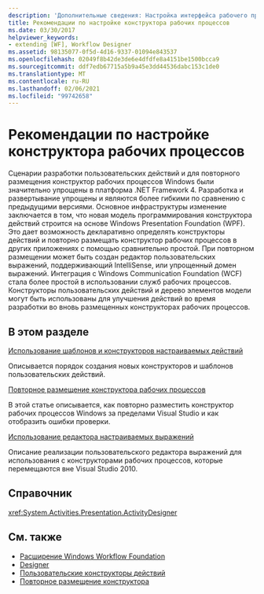 ```yaml
---
description: 'Дополнительные сведения: Настройка интерфейса рабочего процесса'
title: Рекомендации по настройке конструктора рабочих процессов
ms.date: 03/30/2017
helpviewer_keywords:
- extending [WF], Workflow Designer
ms.assetid: 98135077-0f5d-4d16-9337-01094e843537
ms.openlocfilehash: 02049f8b42de3de6e4dfdfe8a4151be1500bcca9
ms.sourcegitcommit: ddf7edb67715a5b9a45e3dd44536dabc153c1de0
ms.translationtype: MT
ms.contentlocale: ru-RU
ms.lasthandoff: 02/06/2021
ms.locfileid: "99742658"
---
```

# <a name="customizing-the-workflow-design-experience"></a>Рекомендации по настройке конструктора рабочих процессов

Сценарии разработки пользовательских действий и для повторного размещения конструктор рабочих процессов Windows были значительно упрощены в платформа .NET Framework 4. Разработка и развертывание упрощены и являются более гибкими по сравнению с предыдущими версиями. Основное инфраструктуры изменение заключается в том, что новая модель программирования конструктора действий строится на основе Windows Presentation Foundation (WPF). Это дает возможность декларативно определять конструкторы действий и повторно размещать конструктор рабочих процессов в других приложениях с помощью сравнительно простой. При повторном размещении может быть создан редактор пользовательских выражений, поддерживающий IntelliSense, или упрощенный домен выражений. Интеграция с Windows Communication Foundation (WCF) стала более простой в использовании служб рабочих процессов. Конструкторы пользовательских действий и дерево элементов модели могут быть использованы для улучшения действий во время разработки во вновь размещенных конструкторах рабочих процессов.

## <a name="in-this-section"></a>В этом разделе

 [Использование шаблонов и конструкторов настраиваемых действий](using-custom-activity-designers-and-templates.md)

 Описывается порядок создания новых конструкторов и шаблонов пользовательских действий.

 [Повторное размещение конструктора рабочих процессов](rehosting-the-workflow-designer.md)

 В этой статье описывается, как повторно разместить конструктор рабочих процессов Windows за пределами Visual Studio и как отобразить ошибки проверки.

 [Использование редактора настраиваемых выражений](using-a-custom-expression-editor.md)

 Описание реализации пользовательского редактора выражений для использования с конструкторами рабочих процессов, которые перемещаются вне Visual Studio 2010.

## <a name="reference"></a>Справочник

<xref:System.Activities.Presentation.ActivityDesigner>

## <a name="see-also"></a>См. также

- [Расширение Windows Workflow Foundation](extend.md)
- [Designer](./samples/designer.md)
- [Пользовательские конструкторы действий](./samples/custom-activity-designers.md)
- [Повторное размещение конструктора](./samples/designer-rehosting.md)
